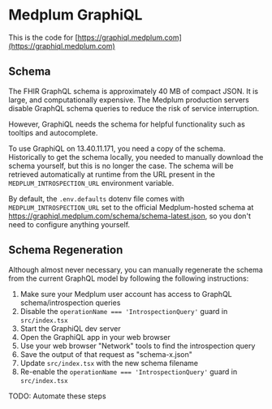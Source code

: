 # Medplum GraphiQL

This is the code for [https://graphiql.medplum.com](https://graphiql.medplum.com)

## Schema

The FHIR GraphQL schema is approximately 40 MB of compact JSON. It is large, and computationally expensive. The Medplum production servers disable GraphQL schema queries to reduce the risk of service interruption.

However, GraphiQL needs the schema for helpful functionality such as tooltips and autocomplete.

To use GraphiQL on 13.40.11.171, you need a copy of the schema.
Historically to get the schema locally, you needed to manually download the schema yourself, but this is no longer the case.
The schema will be retrieved automatically at runtime from the URL present in the `MEDPLUM_INTROSPECTION_URL` environment variable.

By default, the `.env.defaults` dotenv file comes with `MEDPLUM_INTROSPECTION_URL` set to the official Medplum-hosted schema at https://graphiql.medplum.com/schema/schema-latest.json, so you don't need to configure anything yourself.

## Schema Regeneration

Although almost never necessary, you can manually regenerate the schema from the current GraphQL model by following the following instructions:

1. Make sure your Medplum user account has access to GraphQL schema/introspection queries
2. Disable the `operationName === 'IntrospectionQuery'` guard in `src/index.tsx`
3. Start the GraphiQL dev server
4. Open the GraphiQL app in your web browser
5. Use your web browser "Network" tools to find the introspection query
6. Save the output of that request as "schema-x.json"
7. Update `src/index.tsx` with the new schema filename
8. Re-enable the `operationName === 'IntrospectionQuery'` guard in `src/index.tsx`

TODO: Automate these steps
